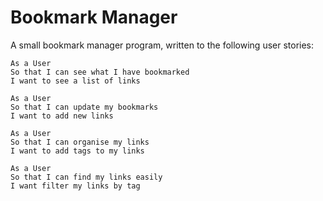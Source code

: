 # Bookmark Manager

A small bookmark manager program, written to the following user stories:

```
As a User
So that I can see what I have bookmarked
I want to see a list of links

As a User
So that I can update my bookmarks
I want to add new links

As a User
So that I can organise my links
I want to add tags to my links

As a User
So that I can find my links easily
I want filter my links by tag
```
